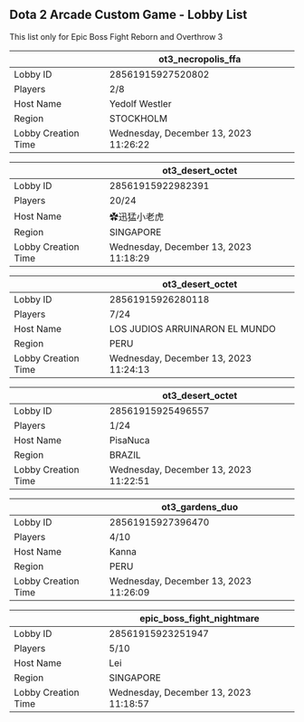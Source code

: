 ## Dota 2 Arcade Custom Game - Lobby List

This list only for Epic Boss Fight Reborn and Overthrow 3

|  | ot3_necropolis_ffa |
| ------ | ------ |
| Lobby ID | 28561915927520802 |
| Players | 2/8 |
| Host Name | Yedolf Westler |
| Region | STOCKHOLM |
| Lobby Creation Time | Wednesday, December 13, 2023 11:26:22 |


|  | ot3_desert_octet |
| ------ | ------ |
| Lobby ID | 28561915922982391 |
| Players | 20/24 |
| Host Name | ✿迅猛小老虎 |
| Region | SINGAPORE |
| Lobby Creation Time | Wednesday, December 13, 2023 11:18:29 |


|  | ot3_desert_octet |
| ------ | ------ |
| Lobby ID | 28561915926280118 |
| Players | 7/24 |
| Host Name | LOS JUDIOS ARRUINARON EL MUNDO |
| Region | PERU |
| Lobby Creation Time | Wednesday, December 13, 2023 11:24:13 |


|  | ot3_desert_octet |
| ------ | ------ |
| Lobby ID | 28561915925496557 |
| Players | 1/24 |
| Host Name | PisaNuca |
| Region | BRAZIL |
| Lobby Creation Time | Wednesday, December 13, 2023 11:22:51 |


|  | ot3_gardens_duo |
| ------ | ------ |
| Lobby ID | 28561915927396470 |
| Players | 4/10 |
| Host Name | Kanna |
| Region | PERU |
| Lobby Creation Time | Wednesday, December 13, 2023 11:26:09 |


|  | epic_boss_fight_nightmare |
| ------ | ------ |
| Lobby ID | 28561915923251947 |
| Players | 5/10 |
| Host Name | Lei |
| Region | SINGAPORE |
| Lobby Creation Time | Wednesday, December 13, 2023 11:18:57 |


